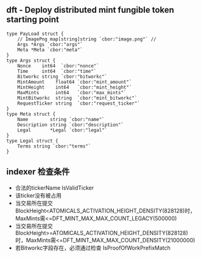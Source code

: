 
## dft - Deploy distributed mint fungible token starting point
``` 
type PayLoad struct {
	// ImagePng map[string]string `cbor:"image.png"` // 
	Args *Args `cbor:"args"`
	Meta *Meta `cbor:"meta"`
}
type Args struct {
	Nonce    int64  `cbor:"nonce"`
	Time     int64  `cbor:"time"`
	Bitworkc string `cbor:"bitworkc"`
	MintAmount    float64 `cbor:"mint_amount"`
	MintHeight    int64   `cbor:"mint_height"`
	MaxMints      int64   `cbor:"max_mints"`
	MintBitworkc  string  `cbor:"mint_bitworkc"`
	RequestTicker string  `cbor:"request_ticker"`
}
type Meta struct {
	Name        string `cbor:"name"`
	Description string `cbor:"description"`
	Legal       *Legal `cbor:"legal"`
}
type Legal struct {
	Terms string `cbor:"terms"`
}
``` 

## indexer 检查条件
- 合法的tickerName IsValidTicker
- 该ticker没有被占用
- 当交易所在提交BlockHeight<ATOMICALS_ACTIVATION_HEIGHT_DENSITY(828128)时，MaxMints需<=DFT_MINT_MAX_MAX_COUNT_LEGACY(500000)
- 当交易所在提交BlockHeight>=ATOMICALS_ACTIVATION_HEIGHT_DENSITY(828128)时，MaxMints需<=DFT_MINT_MAX_MAX_COUNT_DENSITY(21000000)
- 若Bitworkc字段存在，必须通过检查 IsProofOfWorkPrefixMatch
